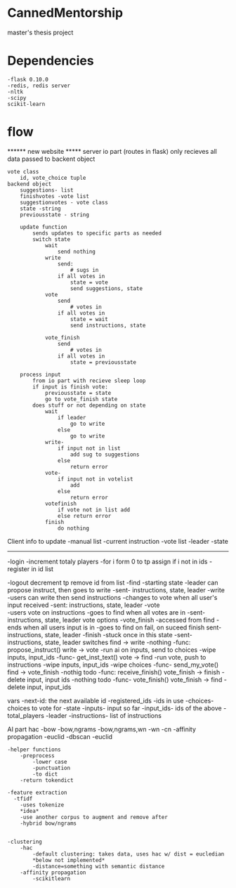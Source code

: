 CannedMentorship
================

master's thesis project

Dependencies
============
    -flask 0.10.0
    -redis, redis server
    -nltk
    -scipy
    scikit-learn

flow
========
****** new website *****
server
    io part (routes in flask)
        only recieves
        all data passed to backent object
    
    vote class
        id, vote_choice tuple
    backend object
        suggestions- list
        finishvotes -vote list
        suggestionvotes - vote class
        state -string
        previousstate - string
        
        update function 
            sends updates to specific parts as needed
            switch state
                wait
                    send nothing
                write
                    send:
                        # sugs in
                    if all votes in
                        state = vote
                        send suggestions, state
                vote
                    send
                        # votes in
                    if all votes in
                        state = wait
                        send instructions, state

                vote_finish
                    send
                        # votes in
                    if all votes in
                        state = previousstate
                                            
        process input
            from io part with recieve sleep loop
            if input is finish vote:
                previousstate = state
                go to vote_finish state
            does stuff or not depending on state
                wait
                    if leader
                        go to write
                    else 
                        go to write
                write-
                    if input not in list
                        add sug to suggestions
                    else 
                        return error 
                vote- 
                    if input not in votelist
                        add
                    else
                        return error
                votefinish
                    if vote not in list add
                    else return error
                finish
                    do nothing


Client
    info to update
        -manual list
        -current instruction
        -vote list
        -leader
        -state
                



*************************
  -login
    -increment totaly players
    -for i form 0 to tp
        assign if i not in ids
    -register in id list
  
  -logout
    decrement tp
    remove id from list
        -find
               -starting state
               -leader can propose instruct, then goes to write
               -sent- instructions, state, leader
        -write
                -users can write then send instructions
                -changes to vote when all user's input received
                -sent: instructions, state, leader
        -vote  
               -users vote on instructions
               -goes to find when all votes are in
               -sent- instructions, state, leader vote options
        -vote_finish
                -accessed from find
                -ends when all users input is in
                -goes to find on fail, on suceed finish
                sent- instructions, state, leader
        -finish
                -stuck once in this state
                -sent- instructions, state, leader
switches
    find -> write
        -nothing
        -func: propose_instruct()
    write -> vote
        -run ai on inputs, send to choices
        -wipe inputs, input_ids
        -func- get_inst_text()
    vote -> find
        -run vote, push to instructions
        -wipe inputs, input_ids
        -wipe choices
        -func- send_my_vote()
    find -> vote_finish
        -nothig todo
        -func: receive_finish()
    vote_finish -> finish
        -delete input, input ids
        -nothing todo
        -func- vote_finish()
    vote_finish -> find
        -delete input, input_ids
        
vars
    -next-id: the next available id
    -registered_ids
        -ids in use
    -choices- choices to vote for
    -state
    -inputs- input so far
    -input_ids- ids of the above
    -total_players
    -leader
    -instructions- list of instructions

        
                
        
AI part
    hac
        -bow
        -bow,ngrams
        -bow,ngrams,wn
        -wn
        -cn
    -affinity propagation
        -euclid
    -dbscan
        -euclid
    
    
    






    -helper functions
        -preprocess
            -lower case
            -punctuation
            -to dict
        -return tokendict
        
    -feature extraction
      -tfidf   
        -uses tokenize
        *idea*
        -use another corpus to augment and remove after 
        -hybrid bow/ngrams 
        
        
    -clustering
        -hac
            -default clustering: takes data, uses hac w/ dist = eucledian
            *below not implemented*
            -distance=something with semantic distance
        -affinity propagation
            -scikitlearn

